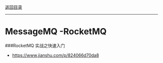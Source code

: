 <p>
    <a href="#" onclick="refreshContent('messagemq')">返回目录</a>
</p>

---
# MessageMQ -RocketMQ

###RocketMQ 实战之快速入门
- <a href="https://www.jianshu.com/p/824066d70da8" target="_blank">https://www.jianshu.com/p/824066d70da8 </a>
